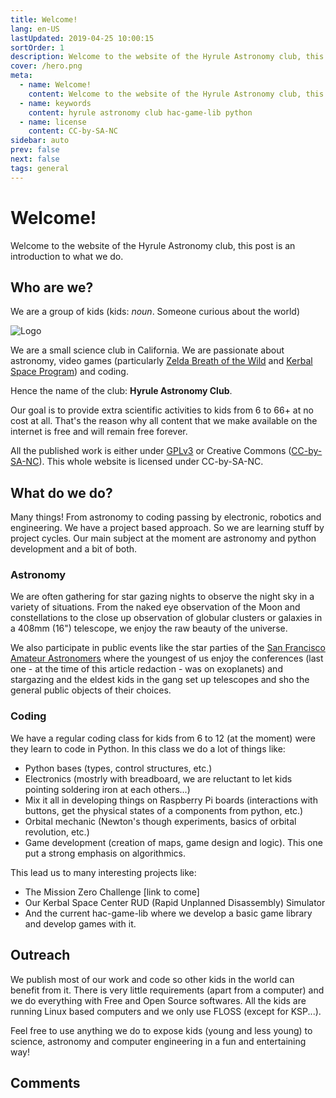 ```yaml
---
title: Welcome!
lang: en-US
lastUpdated: 2019-04-25 10:00:15
sortOrder: 1
description: Welcome to the website of the Hyrule Astronomy club, this post is an introduction to what we do.
cover: /hero.png
meta:
  - name: Welcome!
    content: Welcome to the website of the Hyrule Astronomy club, this post is an introduction to what we do.
  - name: keywords
    content: hyrule astronomy club hac-game-lib python 
  - name: license
    content: CC-by-SA-NC
sidebar: auto
prev: false
next: false
tags: general
---
```

# Welcome!

Welcome to the website of the Hyrule Astronomy club, this post is an introduction to what we do.

## Who are we?

We are a group of kids (kids: _noun_. Someone curious about the world)

![Logo](/hero.png)

We are a small science club in California. We are passionate about astronomy, video games (particularly [Zelda Breath of the Wild](https://www.zelda.com/breath-of-the-wild/) and [Kerbal Space Program](https://www.kerbalspaceprogram.com/)) and coding. 

Hence the name of the club: **Hyrule Astronomy Club**.

Our goal is to provide extra scientific activities to kids from 6 to 66+ at no cost at all. That's the reason why all content that we make available on the internet is free and will remain free forever.

All the published work is either under [GPLv3](https://www.gnu.org/licenses/gpl-3.0.en.html) or Creative Commons ([CC-by-SA-NC](https://creativecommons.org/licenses/by-nc-sa/2.0/)). This whole website is licensed under CC-by-SA-NC.

## What do we do?

Many things! From astronomy to coding passing by electronic, robotics and engineering. We have a project based approach. So we are learning stuff by project cycles. Our main subject at the moment are astronomy and python development and a bit of both.

### Astronomy

We are often gathering for star gazing nights to observe the night sky in a variety of situations. From the naked eye observation of the Moon and constellations to the close up observation of globular clusters or galaxies in a 408mm (16") telescope, we enjoy the raw beauty of the universe.

We also participate in public events like the star parties of the [San Francisco Amateur Astronomers](https://www.sfaa-astronomy.org/) where the youngest of us enjoy the conferences (last one - at the time of this article redaction - was on exoplanets) and stargazing and the eldest kids in the gang set up telescopes and sho the general public objects of their choices.

### Coding

We have a regular coding class for kids from 6 to 12 (at the moment) were they learn to code in Python. In this class we do a lot of things like:
  * Python bases (types, control structures, etc.)
  * Electronics (mostrly with breadboard, we are reluctant to let kids pointing soldering iron at each others...)
  * Mix it all in developing things on Raspberry Pi boards (interactions with buttons, get the physical states of a components from python, etc.)
  * Orbital mechanic (Newton's though experiments, basics of orbital revolution, etc.)
  * Game development (creation of maps, game design and logic). This one put a strong emphasis on algorithmics.

This lead us to many interesting projects like:
  * The Mission Zero Challenge [link to come]
  * Our Kerbal Space Center RUD (Rapid Unplanned Disassembly) Simulator 
  * And the current hac-game-lib where we develop a basic game library and develop games with it.

## Outreach

We publish most of our work and code so other kids in the world can benefit from it. There is very little requirements (apart from a computer) and we do everything with Free and Open Source softwares. All the kids are running Linux based computers and we only use FLOSS (except for KSP...).

Feel free to use anything we do to expose kids (young and less young) to science, astronomy and computer engineering in a fun and entertaining way!

## Comments

<disqus />